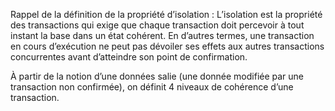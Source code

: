 Rappel de la définition de la propriété d’isolation : L’isolation est la propriété des transactions qui exige que chaque transaction doit percevoir à tout instant la base dans un état cohérent. En d’autres termes, une transaction en cours d’exécution ne peut pas dévoiler ses effets aux autres
transactions concurrentes avant d’atteindre son point de confirmation.

À partir de la notion d’une données salie (une donnée modifiée par une transaction non confirmée), on définit 4 niveaux de cohérence d’une transaction.